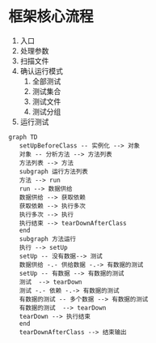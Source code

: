 # 框架核心流程

1. 入口
2. 处理参数
3. 扫描文件
4. 确认运行模式
   1. 全部测试
   2. 测试集合
   3. 测试文件
   4. 测试分组
5. 运行测试
```mermaid
graph TD
   setUpBeforeClass -- 实例化 --> 对象
   对象 -- 分析方法 --> 方法列表
   方法列表 --> 方法
   subgraph 运行方法列表
   方法 --> run
   run --> 数据供给
   数据供给 --> 获取依赖
   获取依赖 --> 执行多次
   执行多次 --> 执行
   执行结束 --> tearDownAfterClass
   end
   subgraph 方法运行
   执行 --> setUp
   setUp -- 没有数据--> 测试
   数据供给 -.- 供给数据 -.-> 有数据的测试
   setUp -- 有数据 --> 有数据的测试
   测试  --> tearDown
   测试 -.- 依赖 -.-> 有数据的测试
   有数据的测试 -- 多个数据 --> 有数据的测试
   有数据的测试  --> tearDown
   tearDown --> 执行结束
   end
   tearDownAfterClass --> 结束输出

```